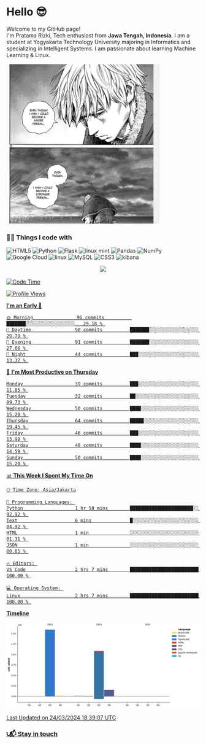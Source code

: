 <h1>Hello 😎</h1>
<p>Welcome to my GitHub page! </br> I'm Pratama Rizki, Tech enthusiast from  <b>Jawa Tengah, Indonesia</b>. I am a student at Yogyakarta Technology University majoring in Informatics and specializing in Intelligent Systems. I am passionate about learning Machine Learning & Linux.</p>



<img src="/assets/image.png" alt="Image Alt text" title="Thorfin - vinland saga" width="400">



<h3>👨‍💻 Things I code with</h3>
<p>
  <img alt="HTML5" src="https://img.shields.io/badge/html5-%23E34F26.svg?style=flat&logo=html5&logoColor=white"/>
  <img alt="Python" src="https://img.shields.io/badge/python-%2314354C.svg?style=flat&logo=python&logoColor=white"/>
  <img alt="Flask" src="https://img.shields.io/badge/flask-%23000.svg?style=flat&logo=flask&logoColor=white"/>
  <img alt="linux mint" src="https://img.shields.io/badge/Linux_Mint-87CF3E?style=for-the-badge&logo=linux-mint&logoColor=white"/>
  <img alt="Pandas" src="https://img.shields.io/badge/pandas-%23150458.svg?style=flat&logo=pandas&logoColor=white" />
  <img alt="NumPy" src="https://img.shields.io/badge/numpy-%23013243.svg?style=flat&logo=numpy&logoColor=white" />
  <img alt="Google Cloud" src="https://img.shields.io/badge/GoogleCloud-%234285F4.svg?style=flat&logo=google-cloud&logoColor=yellow"/>
  <img alt="linux" src="https://img.shields.io/badge/Linux-FCC624?style=for-the-badge&logo=linux&logoColor=black"/>
  <img alt="MySQL" src="https://img.shields.io/badge/mysql-%2300f.svg?style=flat&logo=mysql&logoColor=white"/>
  <img alt="CSS3" src="https://img.shields.io/badge/css3-%231572B6.svg?style=flat&logo=css3&logoColor=white"/>
  <img alt="kibana" src="https://img.shields.io/badge/Kibana-005571?style=for-the-badge&logo=Kibana&logoColor=white"/>

  

</p>
<div align="center">
  <a href="https://github.com/pratamarizki22">
  <img height="150em" src="https://github-readme-stats.vercel.app/api/top-langs/?username=Pratamarizki22&layout=compact&langs_count=20&theme=dracula"/>
</div>

<!--START_SECTION:waka-->
![Code Time](http://img.shields.io/badge/Code%20Time-22%20hrs%2023%20mins-blue)

![Profile Views](http://img.shields.io/badge/Profile%20Views-5-blue)

**I'm an Early 🐤** 

```text
🌞 Morning                96 commits          ███████░░░░░░░░░░░░░░░░░░   29.18 % 
🌆 Daytime                98 commits          ███████░░░░░░░░░░░░░░░░░░   29.79 % 
🌃 Evening                91 commits          ███████░░░░░░░░░░░░░░░░░░   27.66 % 
🌙 Night                  44 commits          ███░░░░░░░░░░░░░░░░░░░░░░   13.37 % 
```
📅 **I'm Most Productive on Thursday** 

```text
Monday                   39 commits          ███░░░░░░░░░░░░░░░░░░░░░░   11.85 % 
Tuesday                  32 commits          ██░░░░░░░░░░░░░░░░░░░░░░░   09.73 % 
Wednesday                50 commits          ████░░░░░░░░░░░░░░░░░░░░░   15.20 % 
Thursday                 64 commits          █████░░░░░░░░░░░░░░░░░░░░   19.45 % 
Friday                   46 commits          ███░░░░░░░░░░░░░░░░░░░░░░   13.98 % 
Saturday                 48 commits          ████░░░░░░░░░░░░░░░░░░░░░   14.59 % 
Sunday                   50 commits          ████░░░░░░░░░░░░░░░░░░░░░   15.20 % 
```


📊 **This Week I Spent My Time On** 

```text
🕑︎ Time Zone: Asia/Jakarta

💬 Programming Languages: 
Python                   1 hr 58 mins        ███████████████████████░░   92.92 % 
Text                     6 mins              █░░░░░░░░░░░░░░░░░░░░░░░░   04.92 % 
HTML                     1 min               ░░░░░░░░░░░░░░░░░░░░░░░░░   01.31 % 
JSON                     1 min               ░░░░░░░░░░░░░░░░░░░░░░░░░   00.85 % 

🔥 Editors: 
VS Code                  2 hrs 7 mins        █████████████████████████   100.00 % 

💻 Operating System: 
Linux                    2 hrs 7 mins        █████████████████████████   100.00 % 
```

**Timeline**

![Lines of Code chart](https://raw.githubusercontent.com/PratamaRizki22/PratamaRizki22/master/assets/bar_graph.png)


 Last Updated on 24/03/2024 18:39:07 UTC
<!--END_SECTION:waka-->

<h3>📞📬 Stay in touch</h3>

